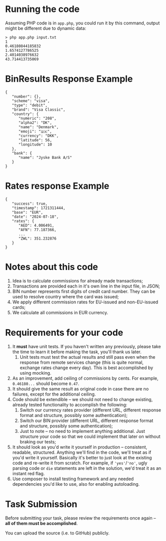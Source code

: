 # Running the code

Assuming PHP code is in `app.php`, you could run it by this command, output might be different due to dynamic data:

```
> php app.php input.txt
1
0.46180844185832
1.6574127786525
2.4014038976632
43.714413735069

```

# BinResults Response Example

```
{
   "number": {},
   "scheme": "visa",
   "type": "debit",
   "brand": "Visa Classic",
   "country": {
      "numeric": "208",
      "alpha2": "DK",
      "name": "Denmark",
      "emoji": "🇩🇰",
      "currency": "DKK",
      "latitude": 56,
      "longitude": 10
   },
   "bank": {
      "name": "Jyske Bank A/S"
   }
}

```

# Rates response Example

```
{
   "success": true,
   "timestamp": 1721311444,
   "base": "EUR",
   "date": "2024-07-18",
   "rates": {
      "AED": 4.006491,
      "AFN": 77.187366,
      ...
      "ZWL": 351.232876
   }
}
```

# Notes about this code

1. Idea is to calculate commissions for already made transactions;
2. Transactions are provided each in it's own line in the input file, in JSON;
3. BIN number represents first digits of credit card number. They can be used to resolve country where the card was issued;
4. We apply different commission rates for EU-issued and non-EU-issued cards;
5. We calculate all commissions in EUR currency.

# Requirements for your code

1. It **must** have unit tests. If you haven't written any previously, please take the time to learn it before making the task, you'll thank us later.
   1. Unit tests must test the actual results and still pass even when the response from remote services change (this is quite normal, exchange rates change every day). This is best accomplished by using mocking.
1. As an improvement, add ceiling of commissions by cents. For example, `0.46180...` should become `0.47`.
1. It should give the same result as original code in case there are no failures, except for the additional ceiling.
1. Code should be extendible – we should not need to change existing, already tested functionality to accomplish the following:
   1. Switch our currency rates provider (different URL, different response format and structure, possibly some authentication);
   2. Switch our BIN provider (different URL, different response format and structure, possibly some authentication);
   3. Just to note – no need to implement anything additional. Just structure your code so that we could implement that later on without braking our tests;
1. It should look as you'd write it yourself in production – consistent, readable, structured. Anything we'll find in the code, we'll treat as if you'd write it yourself. Basically it's better to just look at the existing code and re-write it from scratch. For example, if `'yes'`/`'no'`, ugly parsing code or `die` statements are left in the solution, we'd treat it as an instant red flag.
1. Use composer to install testing framework and any needed dependencies you'd like to use, also for enabling autoloading.

# Task Submission

Before submitting your task, please review the requirements once again – **all of them must be accomplished**.

You can upload the source (i.e. to GitHub) publicly.
